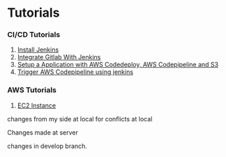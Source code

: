 # Tutorials

### CI/CD Tutorials
1. [Install Jenkins](CI-CD-Tutorials/install-jenkins.md)
2. [Integrate Gitlab With Jenkins](CI-CD-Tutorials/integrate-gitlab-with-jenkins.md)
3. [Setup a Application with AWS Codedeploy, AWS Codepipeline and S3](CI-CD-Tutorials/setup-aws-codedeploy.md)
4. [Trigger AWS Codepipeline using jenkins](CI-CD-Tutorials/integrate-aws-code-deploy-with-jenkins.md)

### AWS Tutorials
1. [EC2 Instance](AWS-Tutorials/EC2-Instance/readme.md)

changes from my side at local for conflicts at local

Changes made at server



changes in develop branch.
